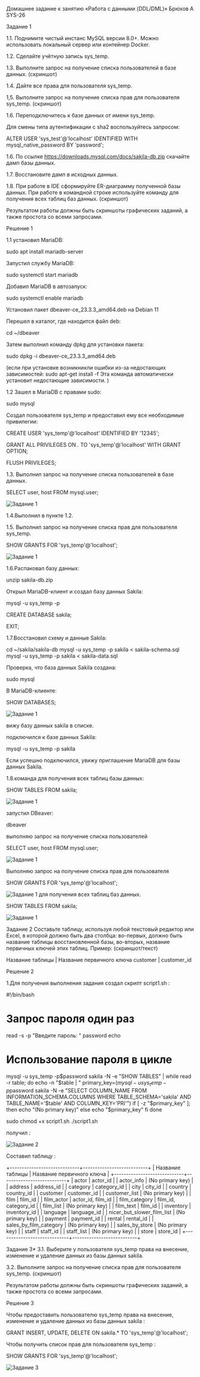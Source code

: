 Домашнее задание к занятию «Работа с данными (DDL/DML)» Брюхов А SYS-26

Задание 1

1.1. Поднимите чистый инстанс MySQL версии 8.0+. Можно использовать локальный сервер или контейнер Docker.

1.2. Сделайте учётную запись sys_temp.

1.3. Выполните запрос на получение списка пользователей в базе данных. (скриншот)

1.4. Дайте все права для пользователя sys_temp.

1,5. Выполните запрос на получение списка прав для пользователя sys_temp. (скриншот)

1.6. Переподключитесь к базе данных от имени sys_temp.

Для смены типа аутентификации с sha2 воспользуйтесь запросом:

ALTER USER 'sys_test'@'localhost' IDENTIFIED WITH mysql_native_password BY 'password';

1.6. По ссылке https://downloads.mysql.com/docs/sakila-db.zip скачайте дамп базы данных.

1.7. Восстановите дамп в исходных данных.

1.8. При работе в IDE сформируйте ER-диаграмму полученной базы данных. При работе в командной строке используйте команду для получения всех таблиц баз данных. (скриншот)

Результатом работы должны быть скриншоты графических заданий, а также простота со всеми запросами.

Решение 1

1.1 установил MariaDB:

sudo apt install mariadb-server

Запустил службу MariaDB:

sudo systemctl start mariadb

Добавил MariaDB в автозапуск:

sudo systemctl enable mariadb

Установил пакет dbeaver-ce_23.3.3_amd64.deb на Debian 11

Перешел в каталог, где находится файл deb:

cd ~/dbeaver

Затем выполнил команду dpkg для установки пакета:

sudo dpkg -i dbeaver-ce_23.3.3_amd64.deb

(если при установке возникникли ошибки из-за недостающих зависимостей:
sudo apt-get install -f
Эта команда автоматически установит недостающие зависимости. )

1.2 Зашел в MariaDB с правами sudo:

sudo mysql

Создал пользователя sys_temp и предоставил ему все необходимые привилегии:

CREATE USER 'sys_temp'@'localhost' IDENTIFIED BY '12345';

GRANT ALL PRIVILEGES ON *.* TO 'sys_temp'@'localhost' WITH GRANT OPTION;

FLUSH PRIVILEGES;

1.3. Выполнил запрос на получение списка пользователей в базе данных. 

SELECT user, host FROM mysql.user;

![Задание 1](1.1.png)

1.4.Выполнил в пункте 1.2.

1.5. Выполнил запрос на получение списка прав для пользователя sys_temp.

SHOW GRANTS FOR 'sys_temp'@'localhost';

![Задание 1](1.2.png)

1.6.Распаковал базу данных:

unzip sakila-db.zip

Открыл MariaDB-клиент и создал базу данных Sakila:

mysql -u sys_temp -p

CREATE DATABASE sakila;

EXIT;

1.7.Восстановил схему и данные Sakila:

cd ~/sakila/sakila-db
mysql -u sys_temp -p sakila < sakila-schema.sql
mysql -u sys_temp -p sakila < sakila-data.sql

Проверка, что база данных Sakila создана:

sudo mysql

В MariaDB-клиенте:

SHOW DATABASES;

![Задание 1](1.3.png)

вижу базу данных sakila в списке.

подключился к базе данных Sakila:

mysql -u sys_temp -p sakila

Если успешно подключился, увижу приглашение MariaDB для базы данных Sakila.

1.8.команда для получения всех таблиц базы данных:

SHOW TABLES FROM sakila;

![Задание 1](1.4.png)

запустил DBeaver:

dbeaver

выполняю запрос на получение списка пользователей

SELECT user, host FROM mysql.user;

![Задание 1](1.5.png)

Выполняю запрос на получение списка прав для пользователя

SHOW GRANTS FOR 'sys_temp'@'localhost';

![Задание 1](1.6.png)
для получения всех таблиц баз данных.

 SHOW TABLES FROM sakila;

![Задание 1](1.7.png)

Задание 2
Составьте таблицу, используя любой текстовый редактор или Excel, в которой должно быть два столбца: во-первых, должно быть название таблицы восстановленной базы, во-вторых, название первичных ключей этих таблиц. Пример: (скриншот/текст)

Название таблицы | Название первичного ключа
customer         | customer_id

Решение 2

1.Для получения выполнения задания создал скрипт script1.sh :

#!/bin/bash

 # Запрос пароля один раз
read -s -p "Введите пароль: " password
echo
 # Использование пароля в цикле
mysql -u sys_temp -p$password sakila -N -e "SHOW TABLES" | while read -r table; do
  echo -n "$table | "
  primary_key=$(mysql -u sys_temp -p$password sakila -N -e "SELECT COLUMN_NAME FROM INFORMATION_SCHEMA.COLUMNS WHERE TABLE_SCHEMA='sakila' AND TABLE_NAME='$table' AND COLUMN_KEY='PRI'")
  if [ -z "$primary_key" ]; then
    echo "(No primary key)"
  else
    echo "$primary_key"
  fi
done

sudo chmod +x script1.sh
./script1.sh

получил :

![Задание 2](решение2.png)

Составил таблицу :

+-----------------------------+---------------------------+
| Название таблицы            | Название первичного ключа |
+-----------------------------+---------------------------+
| actor                       | actor_id                  |
| actor_info                  | (No primary key)          |
| address                     | address_id                |
| category                    | category_id               |
| city                        | city_id                   |
| country                     | country_id                |
| customer                    | customer_id               |
| customer_list               | (No primary key)          |
| film                        | film_id                   |
| film_actor                  | actor_id, film_id         |
| film_category               | film_id, category_id      |
| film_list                   | (No primary key)          |
| film_text                   | film_id                   |
| inventory                   | inventory_id              |
| language                    | language_id               |
| nicer_but_slower_film_list  | (No primary key)          |
| payment                     | payment_id                |
| rental                      | rental_id                 |
| sales_by_film_category      | (No primary key)          |
| sales_by_store              | (No primary key)          |
| staff                       | staff_id                  |
| staff_list                  | (No primary key)          |
| store                       | store_id                  |
+-----------------------------+---------------------------+

Задание 3*
3.1. Выберите у пользователя sys_temp права на внесение, изменение и удаление данных из базы данных sakila.

3.2. Выполните запрос на получение списка прав для пользователя sys_temp. (скриншот)

Результатом работы должны быть скриншоты графических заданий, а также простота со всеми запросами.

Решение 3

Чтобы предоставить пользователю sys_temp права на внесение, изменение и удаление данных из базы данных sakila :

GRANT INSERT, UPDATE, DELETE ON sakila.* TO 'sys_temp'@'localhost';

Чтобы получить список прав для пользователя sys_temp :

SHOW GRANTS FOR 'sys_temp'@'localhost';

![Задание 3](решение3.png)




 



